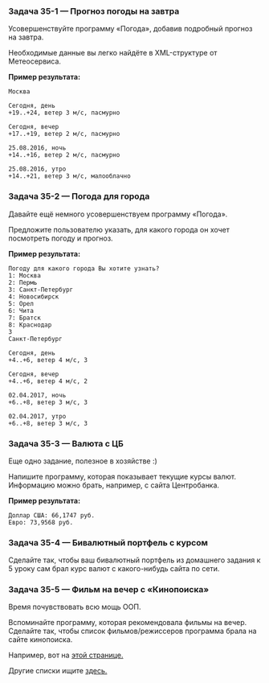 ### Задача 35-1 — Прогноз погоды на завтра 

Усовершенствуйте программу «Погода», добавив подробный прогноз на завтра.

Необходимые данные вы легко найдёте в XML-структуре от Метеосервиса.

**Пример результата:**

```
Москва

Сегодня, день
+19..+24, ветер 3 м/с, пасмурно

Сегодня, вечер
+17..+19, ветер 2 м/с, пасмурно

25.08.2016, ночь
+14..+16, ветер 2 м/с, пасмурно

25.08.2016, утро
+14..+21, ветер 3 м/с, малооблачно
```


### Задача 35-2 — Погода для города 

Давайте ещё немного усовершенствуем программу «Погода».

Предложите пользователю указать, для какого города он хочет посмотреть погоду и прогноз.

**Пример результата:**

```
Погоду для какого города Вы хотите узнать?
1: Москва
2: Пермь
3: Санкт-Петербург
4: Новосибирск
5: Орел
6: Чита
7: Братск
8: Краснодар
3
Санкт-Петербург

Сегодня, день
+4..+6, ветер 4 м/с, 3

Сегодня, вечер
+4..+6, ветер 4 м/с, 2

02.04.2017, ночь
+6..+8, ветер 3 м/с, 3

02.04.2017, утро
+6..+8, ветер 3 м/с, 3
```


### Задача 35-3 — Валюта с ЦБ 

Еще одно задание, полезное в хозяйстве :)

Напишите программу, которая показывает текущие курсы валют. Информацию можно брать, например, с сайта Центробанка.

**Пример результата:**

```
Доллар США: 66,1747 руб.
Евро: 73,9568 руб.
```


### Задача 35-4 — Бивалютный портфель с курсом 

Сделайте так, чтобы ваш бивалютный портфель из домашнего задания к 5 уроку сам брал курс валют с какого-нибудь сайта по сети.



### Задача 35-5 — Фильм на вечер с «Кинопоиска» 

Время почувствовать всю мощь ООП.

Вспоминайте программу, которая рекомендовала фильмы на вечер. Сделайте так, чтобы список фильмов/режиссеров программа брала на сайте кинопоиска.

Например, вот на [этой странице.](https://www.kinopoisk.ru/lists/top500/?is-redirected=1)

Другие списки ищите [здесь.](https://www.kinopoisk.ru/lists/films/?is-redirected=1)
